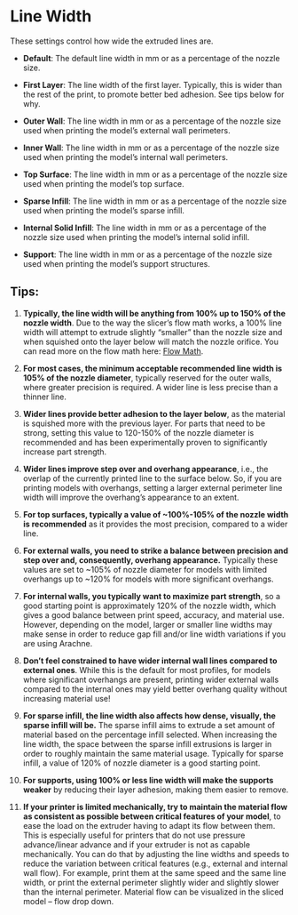 # Line Width

These settings control how wide the extruded lines are.

- **Default**: The default line width in mm or as a percentage of the nozzle size.

- **First Layer**: The line width of the first layer. Typically, this is wider than the rest of the print, to promote better bed adhesion. See tips below for why.

- **Outer Wall**: The line width in mm or as a percentage of the nozzle size used when printing the model’s external wall perimeters.

- **Inner Wall**: The line width in mm or as a percentage of the nozzle size used when printing the model’s internal wall perimeters.

- **Top Surface**: The line width in mm or as a percentage of the nozzle size used when printing the model’s top surface.

- **Sparse Infill**: The line width in mm or as a percentage of the nozzle size used when printing the model’s sparse infill.

- **Internal Solid Infill**: The line width in mm or as a percentage of the nozzle size used when printing the model’s internal solid infill.

- **Support**: The line width in mm or as a percentage of the nozzle size used when printing the model’s support structures.


## Tips:
1. **Typically, the line width will be anything from 100% up to 150% of the nozzle width**. Due to the way the slicer’s flow math works, a 100% line width will attempt to extrude slightly “smaller” than the nozzle size and when squished onto the layer below will match the nozzle orifice. You can read more on the flow math here: [Flow Math](https://manual.slic3r.org/advanced/flow-math).

2. **For most cases, the minimum acceptable recommended line width is 105% of the nozzle diameter**, typically reserved for the outer walls, where greater precision is required. A wider line is less precise than a thinner line.

3. **Wider lines provide better adhesion to the layer below**, as the material is squished more with the previous layer. For parts that need to be strong, setting this value to 120-150% of the nozzle diameter is recommended and has been experimentally proven to significantly increase part strength.

4. **Wider lines improve step over and overhang appearance**, i.e., the overlap of the currently printed line to the surface below. So, if you are printing models with overhangs, setting a larger external perimeter line width will improve the overhang’s appearance to an extent.

5. **For top surfaces, typically a value of ~100%-105% of the nozzle width is recommended** as it provides the most precision, compared to a wider line.

6. **For external walls, you need to strike a balance between precision and step over and, consequently, overhang appearance.** Typically these values are set to ~105% of nozzle diameter for models with limited overhangs up to ~120% for models with more significant overhangs.

7. **For internal walls, you typically want to maximize part strength**, so a good starting point is approximately 120% of the nozzle width, which gives a good balance between print speed, accuracy, and material use. However, depending on the model, larger or smaller line widths may make sense in order to reduce gap fill and/or line width variations if you are using Arachne.

8. **Don’t feel constrained to have wider internal wall lines compared to external ones**. While this is the default for most profiles, for models where significant overhangs are present, printing wider external walls compared to the internal ones may yield better overhang quality without increasing material use!

9. **For sparse infill, the line width also affects how dense, visually, the sparse infill will be.** The sparse infill aims to extrude a set amount of material based on the percentage infill selected. When increasing the line width, the space between the sparse infill extrusions is larger in order to roughly maintain the same material usage. Typically for sparse infill, a value of 120% of nozzle diameter is a good starting point.

10. **For supports, using 100% or less line width will make the supports weaker** by reducing their layer adhesion, making them easier to remove.

11. **If your printer is limited mechanically, try to maintain the material flow as consistent as possible between critical features of your model**, to ease the load on the extruder having to adapt its flow between them. This is especially useful for printers that do not use pressure advance/linear advance and if your extruder is not as capable mechanically. You can do that by adjusting the line widths and speeds to reduce the variation between critical features (e.g., external and internal wall flow). For example, print them at the same speed and the same line width, or print the external perimeter slightly wider and slightly slower than the internal perimeter. Material flow can be visualized in the sliced model – flow drop down.
